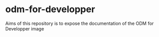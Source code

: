 # odm-for-developper
Aims of this repository is to expose the documentation of the ODM for Developper image

